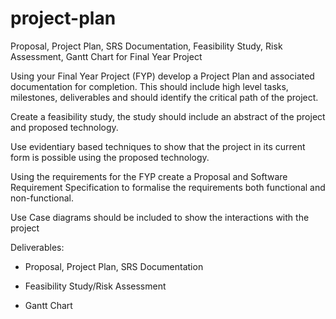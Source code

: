 # project-plan
Proposal, Project Plan, SRS Documentation, Feasibility Study, Risk Assessment, Gantt Chart for Final Year Project

Using your Final Year Project (FYP) develop a Project Plan and associated documentation for completion.
This should include high level tasks, milestones, deliverables and should identify the critical path of the project.

Create a feasibility study, the study should include an abstract of the project and proposed technology.

Use evidentiary based techniques to show that the project in its current form is possible using the proposed technology.

Using the requirements for the FYP create a Proposal and Software Requirement Specification to formalise the requirements both functional and non-functional.

Use Case diagrams should be included to show the interactions with the project

Deliverables:

- Proposal, Project Plan, SRS Documentation

- Feasibility Study/Risk Assessment

- Gantt Chart
